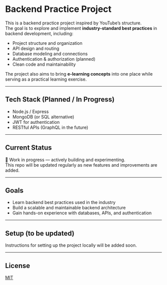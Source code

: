 # Backend Practice Project

This is a backend practice project inspired by YouTube’s structure.  
The goal is to explore and implement **industry-standard best practices** in backend development, including:

- Project structure and organization  
- API design and routing  
- Database modeling and connections  
- Authentication & authorization (planned)  
- Clean code and maintainability  

The project also aims to bring **e-learning concepts** into one place while serving as a practical learning exercise.  

---

## Tech Stack (Planned / In Progress)
- Node.js / Express  
- MongoDB (or SQL alternative)  
- JWT for authentication  
- RESTful APIs (GraphQL in the future)  

---

## Current Status
🚧 Work in progress — actively building and experimenting.  
This repo will be updated regularly as new features and improvements are added.  

---

## Goals
- Learn backend best practices used in the industry  
- Build a scalable and maintainable backend architecture  
- Gain hands-on experience with databases, APIs, and authentication  

---

## Setup (to be updated)
Instructions for setting up the project locally will be added soon.  

---

## License
[MIT](LICENSE)  

